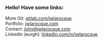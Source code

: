 ### Hello!  Have some links:

More Git: [gitlab.com/jwlarocque](https://gitlab.com/jwlarocque)  
Portfolio: [jwlarocque.com](https://jwlarocque.com)  
Contact: [john@jwlarocque.com](mailto:john@jwlarocque.com)  
LinkedIn (eurgh): [linkedin.com/in/jwlarocque](https://www.linkedin.com/in/jwlarocque/)
